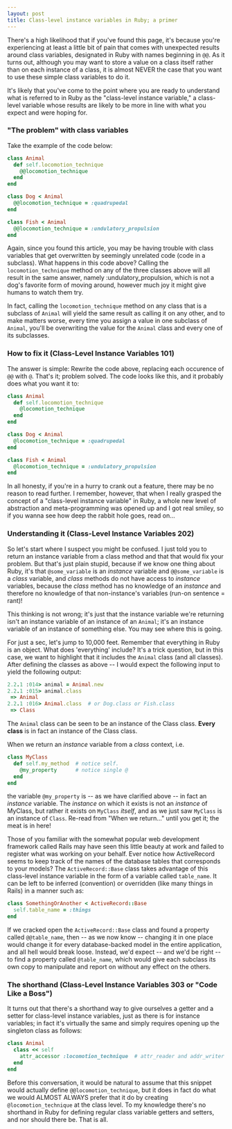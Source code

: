 ```yaml
---
layout: post
title: Class-level instance variables in Ruby; a primer
---
```


There's a high likelihood that if you've found this page, it's because you're experiencing at least a little bit of pain that comes with unexpected results around class variables, designated in Ruby with names beginning in `@@`. As it turns out, although you may want to store a value on a class itself rather than on each instance of a class, it is almost NEVER the case that you want to use these simple class variables to do it.

It's likely that you've come to the point where you are ready to understand what is referred to in Ruby as the "class-level instance variable," a class-level variable whose results are likely to be more in line with what you expect and were hoping for.

### "The problem" with class variables
Take the example of the code below:

```ruby
class Animal
  def self.locomotion_technique
    @@locomotion_technique
  end
end

class Dog < Animal
  @@locomotion_technique = :quadrupedal
end

class Fish < Animal
  @@locomotion_technique = :undulatory_propulsion
end
```

Again, since you found this article, you may be having trouble with class variables that get overwritten by seemingly unrelated code (code in a subclass). What happens in this code above?  Calling the `locomotion_technique` method on any of the three classes above will all result in the same answer, namely :undulatory_propulsion, which is not a dog's favorite form of moving around, however much joy it might give humans to watch them try.

In fact, calling the `locomotion_technique` method on any class that is a subclass of `Animal` will yield the same result as calling it on any other, and to make matters worse, every time you assign a value in one subclass of `Animal`, you'll be overwriting the value for the `Animal` class and every one of its subclasses.

### How to fix it (Class-Level Instance Variables 101)
The answer is simple: Rewrite the code above, replacing each occurence of `@@` with `@`. That's it; problem solved. The code looks like this, and it probably does what you want it to:

```ruby
class Animal
  def self.locomotion_technique
    @locomotion_technique
  end
end

class Dog < Animal
  @locomotion_technique = :quadrupedal
end

class Fish < Animal
  @locomotion_technique = :undulatory_propulsion
end
```
 In all honesty, if you're in a hurry to crank out a feature, there may be no reason to read further.  I remember, however, that when I really grasped the concept of a "class-level instance variable" in Ruby, a whole new level of abstraction and meta-programming was opened up and I got real smiley, so if you wanna see how deep the rabbit hole goes, read on...

### Understanding it (Class-Level Instance Variables 202)
So let's start where I suspect you might be confused.  I just told you to return an instance variable from a class method and that that would fix your problem.  But that's just plain stupid, because if we know one thing about Ruby, it's that `@some_variable` is an *instance* variable and `@@some_variable` is a *class* variable, and *class* methods do not have access to *instance* variables, because the *class* method has no knowledge of an *instance*  and therefore no knowledge of that non-instance's variables (run-on sentence = rant)!

This thinking is not wrong; it's just that the instance variable we're returning isn't an instance variable of an instance of an `Animal`; it's an instance variable of an instance of something else.  You may see where this is going.

For just a sec, let's jump to 10,000 feet. Remember that everything in Ruby is an object. What does 'everything' include?  It's a trick question, but in this case, we want to highlight that it includes the `Animal` class (and all classes).  After defining the classes as above -- I would expect the following input to yield the following output:

```ruby
2.2.1 :014> animal = Animal.new
2.2.1 :015> animal.class
 => Animal
2.2.1 :016> Animal.class  # or Dog.class or Fish.class
 => Class
```
The `Animal` class can be seen to be an instance of the Class class.  **Every class** is in fact an instance of the Class class.

When we return an *instance* variable from a *class* context, i.e.

```ruby
class MyClass
  def self.my_method  # notice self.
    @my_property      # notice single @
  end
end
```
the variable `@my_property` is -- as we have clarified above -- in fact an *instance* variable.  The *instance* on which it exists is not an *instance* of MyClass, but rather it exists on `MyClass` *itself*, and as we just saw `MyClass` is an instance of `Class`.  Re-read from "When we return..." until you get it; the meat is in here!

Those of you familiar with the somewhat popular web development framework called Rails may have seen this little beauty at work and failed to register what was working on your behalf.  Ever notice how ActiveRecord seems to keep track of the names of the database tables that corresponds to your models?  The `ActiveRecord::Base` class takes advantage of this class-level instance variable in the form of a variable called `table_name`.  It can be left to be inferred (convention) or overridden (like many things in Rails) in a manner such as:

```ruby
class SomethingOrAnother < ActiveRecord::Base
  self.table_name = :things
end
```

If we cracked open the `ActiveRecord::Base` class and found a property called `@@table_name`, then -- as we now know -- changing it in one place would change it for every database-backed model in the entire application, and all hell would break loose.  Instead, we'd expect -- and we'd be right -- to find a property called `@table_name`, which would give each subclass its own copy to manipulate and report on without any effect on the others.

### The shorthand (Class-Level Instance Variables 303 or "Code Like a Boss")
It turns out that there's a shorthand way to give ourselves a getter and a setter for class-level instance variables, just as there is for instance variables; in fact it's virtually the same and simply requires opening up the singleton class as follows:

```ruby
class Animal
  class << self
    attr_accessor :locomotion_technique  # attr_reader and addr_writer also work as expected
  end
end
```
Before this conversation, it would be natural to assume that this snippet would actually define `@@locomotion_technique`, but it does in fact do what we would ALMOST ALWAYS prefer that it do by creating `@locomotion_technique` at the class level.  To my knowledge there's no shorthand in Ruby for defining regular class variable getters and setters, and nor should there be.  That is all.